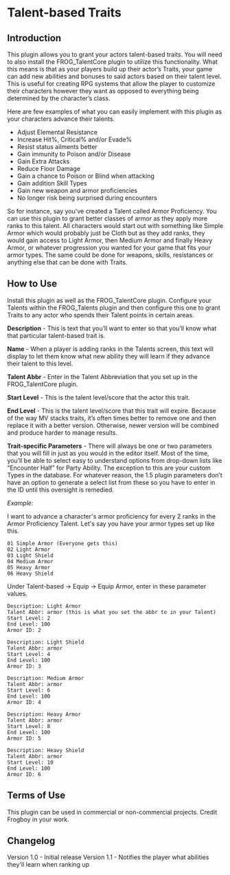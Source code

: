 # Talent-based Traits

## Introduction

This plugin allows you to grant your actors talent-based traits.  You will need to also install the FROG_TalentCore plugin to utilize this functionality.  What this means is that as your players build up their actor’s Traits, your game can add new abilities and bonuses to said actors based on their talent level.  This is useful for creating RPG systems that allow the player to customize their characters however they want as opposed to everything being determined by the character’s class.

Here are few examples of what you can easily implement with this plugin as your characters advance their talents.
* Adjust Elemental Resistance
* Increase Hit%, Critical% and/or Evade%
* Resist status ailments better
* Gain immunity to Poison and/or Disease
* Gain Extra Attacks
* Reduce Floor Damage
* Gain a chance to Poison or Blind when attacking
* Gain addition Skill Types
* Gain new weapon and armor proficiencies
* No longer risk being surprised during encounters

So for instance, say you've created a Talent called Armor Proficiency.  You can use this plugin to grant better classes of armor as they apply more ranks to this talent.  All characters would start out with something like Simple Armor which would probably just be Cloth but as they add ranks, they would gain access to Light Armor, then Medium Armor and finally Heavy Armor, or whatever progression you wanted for your game that fits your armor types.  The same could be done for weapons, skills, resistances or anything else that can be done with Traits.


## How to Use

Install this plugin as well as the FROG_TalentCore plugin.  Configure your Talents within the FROG_Talents plugin and then configure this one to grant Traits to any actor who spends their Talent points in certain areas.

**Description** - This is text that you’ll want to enter so that you’ll know what that particular talent-based trait is.

**Name** - When a player is adding ranks in the Talents screen, this text will display to let them know what new ability they will learn if they advance their talent to this level.

**Talent Abbr** - Enter in the Talent Abbreviation that you set up in the FROG_TalentCore plugin.

**Start Level** - This is the talent level/score that the actor this trait.

**End Level** - This is the talent level/score that this trait will expire. Because of the way MV stacks traits, it’s often times better to remove one and then replace it with a better version. Otherwise, newer version will be combined and produce harder to manage results.

**Trait-specific Parameters** - There will always be one or two parameters that you will fill in just as you would in the editor itself. Most of the time, you’ll be able to select easy to understand options from drop-down lists like “Encounter Half” for Party Ability. The exception to this are your custom Types in the database. For whatever reason, the 1.5 plugin parameters don’t have an option to generate a select list from these so you have to enter in the ID until this oversight is remedied.


*Example:*

I want to advance a character's armor proficiency for every 2 ranks in the Armor Proficiency Talent.  Let's say you have your armor types set up like this.

```
01 Simple Armor (Everyone gets this)
02 Light Armor
03 Light Shield
04 Medium Armor
05 Heavy Armor
06 Heavy Shield
```

Under Talent-based -> Equip -> Equip Armor, enter in these parameter values.

```
Description: Light Armor
Talent Abbr: armor (this is what you set the abbr to in your Talent)
Start Level: 2
End Level: 100
Armor ID: 2
```
```
Description: Light Shield
Talent Abbr: armor
Start Level: 4
End Level: 100
Armor ID: 3
```
```
Description: Medium Armor
Talent Abbr: armor
Start Level: 6
End Level: 100
Armor ID: 4
```
```
Description: Heavy Armor
Talent Abbr: armor
Start Level: 8
End Level: 100
Armor ID: 5
```
```
Description: Heavy Shield
Talent Abbr: armor
Start Level: 10
End Level: 100
Armor ID: 6
```


## Terms of Use

This plugin can be used in commercial or non-commercial projects.  Credit Frogboy in your work.


## Changelog

Version 1.0 - Initial release
Version 1.1 - Notifies the player what abilities they'll learn when ranking up
